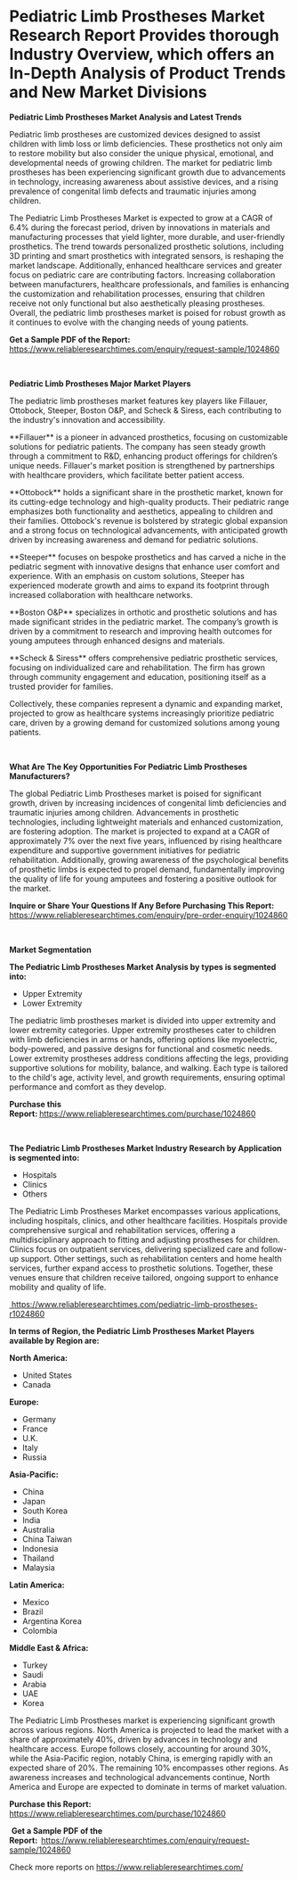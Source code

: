 <p><h1>Pediatric Limb Prostheses Market Research Report Provides thorough Industry Overview, which offers an In-Depth Analysis of Product Trends and New Market Divisions</h1></p><p><strong>Pediatric Limb Prostheses Market Analysis and Latest Trends</strong></p>
<p><p>Pediatric limb prostheses are customized devices designed to assist children with limb loss or limb deficiencies. These prosthetics not only aim to restore mobility but also consider the unique physical, emotional, and developmental needs of growing children. The market for pediatric limb prostheses has been experiencing significant growth due to advancements in technology, increasing awareness about assistive devices, and a rising prevalence of congenital limb defects and traumatic injuries among children.</p><p>The Pediatric Limb Prostheses Market is expected to grow at a CAGR of 6.4% during the forecast period, driven by innovations in materials and manufacturing processes that yield lighter, more durable, and user-friendly prosthetics. The trend towards personalized prosthetic solutions, including 3D printing and smart prosthetics with integrated sensors, is reshaping the market landscape. Additionally, enhanced healthcare services and greater focus on pediatric care are contributing factors. Increasing collaboration between manufacturers, healthcare professionals, and families is enhancing the customization and rehabilitation processes, ensuring that children receive not only functional but also aesthetically pleasing prostheses. Overall, the pediatric limb prostheses market is poised for robust growth as it continues to evolve with the changing needs of young patients.</p></p>
<p><strong>Get a Sample PDF of the Report:&nbsp;</strong> <a href="https://www.reliableresearchtimes.com/enquiry/request-sample/1024860?utm_campaign=3290&utm_medium=2&utm_source=Github&utm_content=ia&utm_term=08032025&utm_id=pediatric-limb-prostheses">https://www.reliableresearchtimes.com/enquiry/request-sample/1024860</a></p>
<p>&nbsp;</p>
<p><strong>Pediatric Limb Prostheses Major Market Players</strong></p>
<p><p>The pediatric limb prostheses market features key players like Fillauer, Ottobock, Steeper, Boston O&P, and Scheck & Siress, each contributing to the industry's innovation and accessibility.</p><p>**Fillauer** is a pioneer in advanced prosthetics, focusing on customizable solutions for pediatric patients. The company has seen steady growth through a commitment to R&D, enhancing product offerings for children’s unique needs. Fillauer's market position is strengthened by partnerships with healthcare providers, which facilitate better patient access.</p><p>**Ottobock** holds a significant share in the prosthetic market, known for its cutting-edge technology and high-quality products. Their pediatric range emphasizes both functionality and aesthetics, appealing to children and their families. Ottobock's revenue is bolstered by strategic global expansion and a strong focus on technological advancements, with anticipated growth driven by increasing awareness and demand for pediatric solutions.</p><p>**Steeper** focuses on bespoke prosthetics and has carved a niche in the pediatric segment with innovative designs that enhance user comfort and experience. With an emphasis on custom solutions, Steeper has experienced moderate growth and aims to expand its footprint through increased collaboration with healthcare networks.</p><p>**Boston O&P** specializes in orthotic and prosthetic solutions and has made significant strides in the pediatric market. The company’s growth is driven by a commitment to research and improving health outcomes for young amputees through enhanced designs and materials.</p><p>**Scheck & Siress** offers comprehensive pediatric prosthetic services, focusing on individualized care and rehabilitation. The firm has grown through community engagement and education, positioning itself as a trusted provider for families.</p><p>Collectively, these companies represent a dynamic and expanding market, projected to grow as healthcare systems increasingly prioritize pediatric care, driven by a growing demand for customized solutions among young patients.</p></p>
<p>&nbsp;</p>
<p><strong>What Are The Key Opportunities For Pediatric Limb Prostheses Manufacturers?</strong></p>
<p><p>The global Pediatric Limb Prostheses market is poised for significant growth, driven by increasing incidences of congenital limb deficiencies and traumatic injuries among children. Advancements in prosthetic technologies, including lightweight materials and enhanced customization, are fostering adoption. The market is projected to expand at a CAGR of approximately 7% over the next five years, influenced by rising healthcare expenditure and supportive government initiatives for pediatric rehabilitation. Additionally, growing awareness of the psychological benefits of prosthetic limbs is expected to propel demand, fundamentally improving the quality of life for young amputees and fostering a positive outlook for the market.</p></p>
<p><strong>Inquire or Share Your Questions If Any Before Purchasing This Report:</strong> <a href="https://www.reliableresearchtimes.com/enquiry/pre-order-enquiry/1024860?utm_campaign=3290&utm_medium=2&utm_source=Github&utm_content=ia&utm_term=08032025&utm_id=pediatric-limb-prostheses">https://www.reliableresearchtimes.com/enquiry/pre-order-enquiry/1024860</a></p>
<p>&nbsp;</p>
<p><strong>Market Segmentation</strong></p>
<p><strong>The Pediatric Limb Prostheses Market Analysis by types is segmented into:</strong></p>
<p><ul><li>Upper Extremity</li><li>Lower Extremity</li></ul></p>
<p><p>The pediatric limb prostheses market is divided into upper extremity and lower extremity categories. Upper extremity prostheses cater to children with limb deficiencies in arms or hands, offering options like myoelectric, body-powered, and passive designs for functional and cosmetic needs. Lower extremity prostheses address conditions affecting the legs, providing supportive solutions for mobility, balance, and walking. Each type is tailored to the child's age, activity level, and growth requirements, ensuring optimal performance and comfort as they develop.</p></p>
<p><strong>Purchase this Report:&nbsp;</strong><a href="https://www.reliableresearchtimes.com/purchase/1024860?utm_campaign=3290&utm_medium=2&utm_source=Github&utm_content=ia&utm_term=08032025&utm_id=pediatric-limb-prostheses">https://www.reliableresearchtimes.com/purchase/1024860</a></p>
<p>&nbsp;</p>
<p><strong>The Pediatric Limb Prostheses Market Industry Research by Application is segmented into:</strong></p>
<p><ul><li>Hospitals</li><li>Clinics</li><li>Others</li></ul></p>
<p><p>The Pediatric Limb Prostheses Market encompasses various applications, including hospitals, clinics, and other healthcare facilities. Hospitals provide comprehensive surgical and rehabilitation services, offering a multidisciplinary approach to fitting and adjusting prostheses for children. Clinics focus on outpatient services, delivering specialized care and follow-up support. Other settings, such as rehabilitation centers and home health services, further expand access to prosthetic solutions. Together, these venues ensure that children receive tailored, ongoing support to enhance mobility and quality of life.</p></p>
<p><a href="https://www.reliableresearchtimes.com/pediatric-limb-prostheses-r1024860?utm_campaign=3290&utm_medium=2&utm_source=Github&utm_content=ia&utm_term=08032025&utm_id=pediatric-limb-prostheses">&nbsp;https://www.reliableresearchtimes.com/pediatric-limb-prostheses-r1024860</a></p>
<p><strong>In terms of Region, the Pediatric Limb Prostheses Market Players available by Region are:</strong></p>
<p>
    <p> <strong> North America: </strong>
        <ul>
            <li>United States</li>
            <li>Canada</li>
        </ul>
        </p> 
    <p> <strong> Europe: </strong>
        <ul>
            <li>Germany</li>
            <li>France</li>
            <li>U.K.</li>
            <li>Italy</li>
            <li>Russia</li>
        </ul>
        </p> 
    <p> <strong> Asia-Pacific: </strong>
        <ul>
            <li>China</li>
            <li>Japan</li>
            <li>South Korea</li>
            <li>India</li>
            <li>Australia</li>
            <li>China Taiwan</li>
            <li>Indonesia</li>
            <li>Thailand</li>
            <li>Malaysia</li>
        </ul>
        </p> 
    <p> <strong> Latin America: </strong>
        <ul>
            <li>Mexico</li>
            <li>Brazil</li>
            <li>Argentina Korea</li>
            <li>Colombia</li>
        </ul>
        </p> 
    <p> <strong> Middle East & Africa: </strong>
        <ul>
            <li>Turkey</li>
            <li>Saudi</li>
            <li>Arabia</li>
            <li>UAE</li>
            <li>Korea</li>
        </ul>
    </p>
    </p>
<p><p>The Pediatric Limb Prostheses market is experiencing significant growth across various regions. North America is projected to lead the market with a share of approximately 40%, driven by advances in technology and healthcare access. Europe follows closely, accounting for around 30%, while the Asia-Pacific region, notably China, is emerging rapidly with an expected share of 20%. The remaining 10% encompasses other regions. As awareness increases and technological advancements continue, North America and Europe are expected to dominate in terms of market valuation.</p></p>
<p><strong>Purchase this Report: </strong><a href="https://www.reliableresearchtimes.com/purchase/1024860?utm_campaign=3290&utm_medium=2&utm_source=Github&utm_content=ia&utm_term=08032025&utm_id=pediatric-limb-prostheses">https://www.reliableresearchtimes.com/purchase/1024860</a></p>
<p>&nbsp;<strong>Get a Sample PDF of the Report:&nbsp;&nbsp;</strong><a href="https://www.reliableresearchtimes.com/enquiry/request-sample/1024860?utm_campaign=3290&utm_medium=2&utm_source=Github&utm_content=ia&utm_term=08032025&utm_id=pediatric-limb-prostheses">https://www.reliableresearchtimes.com/enquiry/request-sample/1024860</a></p>
<p><strong></strong></p>
<p>Check more reports on <a href="https://www.reliableresearchtimes.com/?utm_campaign=3290&utm_medium=2&utm_source=Github&utm_content=ia&utm_term=08032025&utm_id=pediatric-limb-prostheses">https://www.reliableresearchtimes.com/</a></p>